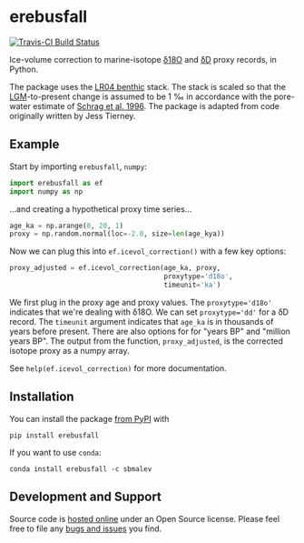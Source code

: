 # erebusfall

[![Travis-CI Build Status](https://travis-ci.org/brews/erebusfall.svg?branch=master)](https://travis-ci.org/brews/erebusfall)

Ice-volume correction to marine-isotope 
[δ18O](https://en.wikipedia.org/wiki/%CE%9418O) and [δD](https://en.wikipedia.org/wiki/Deuterium)
 proxy records, in Python.

The package uses the [LR04 benthic](https://doi.org/10.1594/PANGAEA.701576) 
stack. The stack is scaled so that the [LGM](https://en.wikipedia.org/wiki/Last_Glacial_Maximum)-to-present 
change is assumed to be 1 ‰ in accordance with the pore-water estimate of 
[Schrag et al. 1996](https://doi.org/10.1126/science.272.5270.1930). The 
package is adapted from code originally written by Jess Tierney.


## Example

Start by importing `erebusfall`, `numpy`:

```python
import erebusfall as ef
import numpy as np
```

...and creating a hypothetical proxy time 
series...

```python
age_ka = np.arange(0, 20, 1)
proxy = np.random.normal(loc=-2.0, size=len(age_kya))
```

Now we can plug this into `ef.icevol_correction()` with a few key options:

```python
proxy_adjusted = ef.icevol_correction(age_ka, proxy, 
                                      proxytype='d18o', 
                                      timeunit='ka')
```

We first plug in the proxy age and proxy values. The `proxytype='d18o'` 
indicates that we're dealing with δ18O. We can set `proxytype='dd'` for a δD 
record. The `timeunit` argument indicates that `age_ka` is in thousands of 
years before present. There are also options for for "years BP" and 
"million years BP". The output from the function, `proxy_adjusted`, is the 
corrected isotope proxy as a numpy array.

See `help(ef.icevol_correction)` for more documentation.

## Installation

You can install the package [from PyPI](https://pypi.python.org/pypi/erebusfall) with

```
pip install erebusfall
```

If you want to use `conda`:

```
conda install erebusfall -c sbmalev
```

## Development and Support

Source code is [hosted online](https://github.com/brews/erebusfall) under an Open 
Source license. Please feel free to file any 
[bugs and issues](https://github.com/brews/erebusfall/issues) you find.
